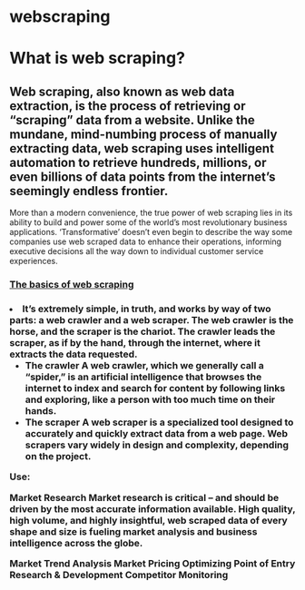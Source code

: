 # webscraping

<h1>What is web scraping? </h1>


<h2>Web scraping, also known as web data extraction, is the process of retrieving or “scraping” data from a website. Unlike the mundane, mind-numbing process of manually extracting data, web scraping uses intelligent automation to retrieve hundreds, millions, or even billions of data points from the internet’s seemingly endless frontier.</h2>

More than a modern convenience, the true power of web scraping lies in its ability to build and power some of the world’s most revolutionary business applications. ‘Transformative’ doesn’t even begin to describe the way some companies use web scraped data to enhance their operations, informing executive decisions all the way down to individual customer service experiences. 


<h3><u>The basics of web scraping</u><h3>
<li>It’s extremely simple, in truth, and works by way of two parts: a web crawler and a web scraper. The web crawler is the horse, and the scraper is the chariot. The crawler leads the scraper, as if by the hand, through the internet, where it extracts the data requested.

<ul><li>The crawler
A web crawler, which we generally call a “spider,” is an artificial intelligence that browses the internet to index and search for content by following links and exploring, like a person with too much time on their hands.

<li>The scraper
A web scraper is a specialized tool designed to accurately and quickly extract data from a web page. Web scrapers vary widely in design and complexity, depending on the project.</ul>

Use:

Market Research
Market research is critical – and should be driven by the most accurate information available. High quality, high volume, and highly insightful, web scraped data of every shape and size is fueling market analysis and business intelligence across the globe.

Market Trend Analysis
Market Pricing
Optimizing Point of Entry
Research & Development
Competitor Monitoring
